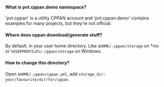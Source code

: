 #### What is pvt.cppan.demo namespace?

'pvt.cppan' is a utility CPPAN account and 'pvt.cppan.demo' contains examples for many projects, but they're not official.

#### Where does cppan download/generate stuff?

By default, in your user home directory. Like `$HOME/.cppan/storage` on *nix or `%USERPROFILE%/.cppan/storage` on Windows.

#### How to change this directory?

Open `$HOME/.cppan/cppan.yml`, add `storage_dir: your/favourite/dir/for/cppan`.
